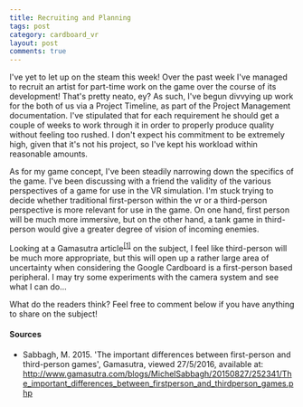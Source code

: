 ```yaml
---
title: Recruiting and Planning
tags: post
category: cardboard_vr
layout: post
comments: true
---
```


<p>I've yet to let up on the steam this week! Over the past week I've managed to recruit an artist for part-time work on the game over the course of its development! That's pretty neato, ey? As such, I've begun divvying up work for the both of us via a Project Timeline, as part of the Project Management documentation. I've stipulated that for each requirement he should get a couple of weeks to work through it in order to properly produce quality without feeling too rushed. I don't expect his commitment to be extremely high, given that it's not his project, so I've kept his workload within reasonable amounts.</p>

<p>As for my game concept, I've been steadily narrowing down the specifics of the game. I've been discussing with a friend the validity of the various perspectives of a game for use in the VR simulation. I'm stuck trying to decide whether traditional first-person within the vr or a third-person perspective is more relevant for use in the game. On one hand, first person will be much more immersive, but on the other hand, a tank game in third-person would give a greater degree of vision of incoming enemies. 

<p>Looking at a Gamasutra article<sup><a href="#s1">[1]</a></sup> on the subject, I feel like third-person will be much more appropriate, but this will open up a rather large area of uncertainty when considering the Google Cardboard is a first-person based peripheral. I may try some experiments with the camera system and see what I can do...</p>

<p>What do the readers think? Feel free to comment below if you have anything to share on the subject!</p>

<h4>Sources</h4>
<ul class="sources">
  <li id="s1">Sabbagh, M. 2015. 'The important differences between first-person and third-person games', Gamasutra, viewed 27/5/2016, available at: <a href="http://www.gamasutra.com/blogs/MichelSabbagh/20150827/252341/The_important_differences_between_firstperson_and_thirdperson_games.php">http://www.gamasutra.com/blogs/MichelSabbagh/20150827/252341/The_important_differences_between_firstperson_and_thirdperson_games.php</a></li>
</ul>